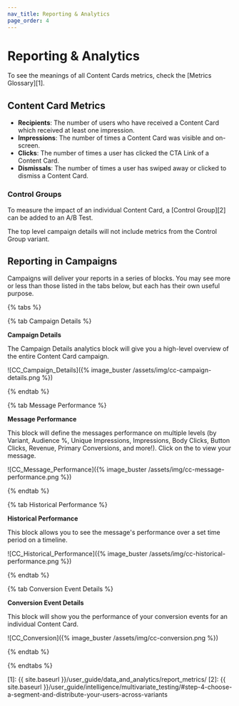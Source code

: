 ```yaml
---
nav_title: Reporting & Analytics
page_order: 4
---
```


# Reporting & Analytics

To see the meanings of all Content Cards metrics, check the [Metrics Glossary][1].

## Content Card Metrics

- **Recipients**: The number of users who have received a Content Card which received at least one impression.
- **Impressions**: The number of times a Content Card was visible and on-screen.
- **Clicks**: The number of times a user has clicked the CTA Link of a Content Card.
- **Dismissals**: The number of times a user has swiped away or clicked to dismiss a Content Card.

### Control Groups

To measure the impact of an individual Content Card, a [Control Group][2] can be added to an A/B Test.

The top level campaign details will not include metrics from the Control Group variant.

## Reporting in Campaigns

Campaigns will deliver your reports in a series of blocks. You may see more or less than those listed in the tabs below, but each has their own useful purpose.

{% tabs %}

{% tab Campaign Details %}

**Campaign Details**

The Campaign Details analytics block will give you a high-level overview of the entire Content Card campaign.

![CC_Campaign_Details]({% image_buster /assets/img/cc-campaign-details.png %})

{% endtab %}

{% tab Message Performance %}

**Message Performance**

This block will define the messages performance on multiple levels (by Variant, Audience %, Unique Impressions, Impressions, Body Clicks, Button Clicks, Revenue, Primary Conversions, and more!). Click on the <i class="fa fa-eye preview-icon"></i> to view your message.

![CC_Message_Performance]({% image_buster /assets/img/cc-message-performance.png %})

{% endtab %}

{% tab Historical Performance %}

**Historical Performance**

This block allows you to see the message's performance over a set time period on a timeline.

![CC_Historical_Performance]({% image_buster /assets/img/cc-historical-performance.png %})

{% endtab %}

{% tab Conversion Event Details %}

**Conversion Event Details**

This block will show you the performance of your conversion events for an individual Content Card.

![CC_Conversion]({% image_buster /assets/img/cc-conversion.png %})

{% endtab %}

{% endtabs %}

[1]: {{ site.baseurl }}/user_guide/data_and_analytics/report_metrics/
[2]: {{ site.baseurl }}/user_guide/intelligence/multivariate_testing/#step-4-choose-a-segment-and-distribute-your-users-across-variants

